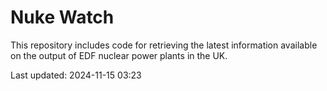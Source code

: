 # Nuke Watch

This repository includes code for retrieving the latest information available on the output of EDF nuclear power plants in the UK.

Last updated: 2024-11-15 03:23
